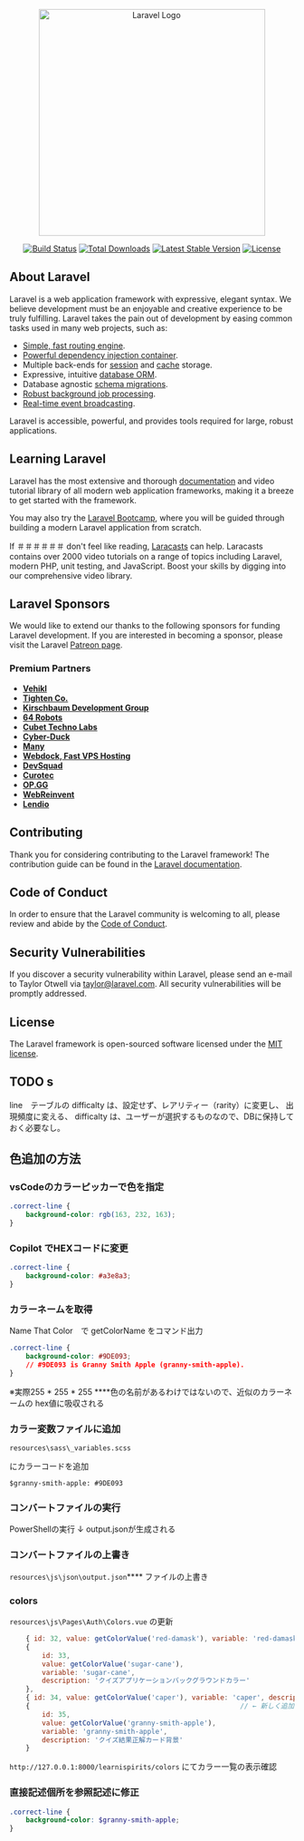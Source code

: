 <p align="center"><a href="https://laravel.com" target="_blank"><img src="https://raw.githubusercontent.com/laravel/art/master/logo-lockup/5%20SVG/2%20CMYK/1%20Full%20Color/laravel-logolockup-cmyk-red.svg" width="400" alt="Laravel Logo"></a></p>

<p align="center">
<a href="https://github.com/laravel/framework/actions"><img src="https://github.com/laravel/framework/workflows/tests/badge.svg" alt="Build Status"></a>
<a href="https://packagist.org/packages/laravel/framework"><img src="https://img.shields.io/packagist/dt/laravel/framework" alt="Total Downloads"></a>
<a href="https://packagist.org/packages/laravel/framework"><img src="https://img.shields.io/packagist/v/laravel/framework" alt="Latest Stable Version"></a>
<a href="https://packagist.org/packages/laravel/framework"><img src="https://img.shields.io/packagist/l/laravel/framework" alt="License"></a>
</p>

## About Laravel

Laravel is a web application framework with expressive, elegant syntax. We believe development must be an enjoyable and creative experience to be truly fulfilling. Laravel takes the pain out of development by easing common tasks used in many web projects, such as:

-   [Simple, fast routing engine](https://laravel.com/docs/routing).
-   [Powerful dependency injection container](https://laravel.com/docs/container).
-   Multiple back-ends for [session](https://laravel.com/docs/session) and [cache](https://laravel.com/docs/cache) storage.
-   Expressive, intuitive [database ORM](https://laravel.com/docs/eloquent).
-   Database agnostic [schema migrations](https://laravel.com/docs/migrations).
-   [Robust background job processing](https://laravel.com/docs/queues).
-   [Real-time event broadcasting](https://laravel.com/docs/broadcasting).

Laravel is accessible, powerful, and provides tools required for large, robust applications.

## Learning Laravel

Laravel has the most extensive and thorough [documentation](https://laravel.com/docs) and video tutorial library of all modern web application frameworks, making it a breeze to get started with the framework.

You may also try the [Laravel Bootcamp](https://bootcamp.laravel.com), where you will be guided through building a modern Laravel application from scratch.

If ＃＃＃＃＃＃ don't feel like reading, [Laracasts](https://laracasts.com) can help. Laracasts contains over 2000 video tutorials on a range of topics including Laravel, modern PHP, unit testing, and JavaScript. Boost your skills by digging into our comprehensive video library.

## Laravel Sponsors

We would like to extend our thanks to the following sponsors for funding Laravel development. If you are interested in becoming a sponsor, please visit the Laravel [Patreon page](https://patreon.com/taylorotwell).

### Premium Partners

-   **[Vehikl](https://vehikl.com/)**
-   **[Tighten Co.](https://tighten.co)**
-   **[Kirschbaum Development Group](https://kirschbaumdevelopment.com)**
-   **[64 Robots](https://64robots.com)**
-   **[Cubet Techno Labs](https://cubettech.com)**
-   **[Cyber-Duck](https://cyber-duck.co.uk)**
-   **[Many](https://www.many.co.uk)**
-   **[Webdock, Fast VPS Hosting](https://www.webdock.io/en)**
-   **[DevSquad](https://devsquad.com)**
-   **[Curotec](https://www.curotec.com/services/technologies/laravel/)**
-   **[OP.GG](https://op.gg)**
-   **[WebReinvent](https://webreinvent.com/?utm_source=laravel&utm_medium=github&utm_campaign=patreon-sponsors)**
-   **[Lendio](https://lendio.com)**

## Contributing

Thank you for considering contributing to the Laravel framework! The contribution guide can be found in the [Laravel documentation](https://laravel.com/docs/contributions).

## Code of Conduct

In order to ensure that the Laravel community is welcoming to all, please review and abide by the [Code of Conduct](https://laravel.com/docs/contributions#code-of-conduct).

## Security Vulnerabilities

If you discover a security vulnerability within Laravel, please send an e-mail to Taylor Otwell via [taylor@laravel.com](mailto:taylor@laravel.com). All security vulnerabilities will be promptly addressed.

## License

The Laravel framework is open-sourced software licensed under the [MIT license](https://opensource.org/licenses/MIT).

## TODO s

line　テーブルの difficalty は、設定せず、レアリティー（rarity）に変更し、
出現頻度に変える、
difficalty は、ユーザーが選択するものなので、DBに保持しておく必要なし。

## 色追加の方法

### vsCodeのカラーピッカーで色を指定

```css
.correct-line {
    background-color: rgb(163, 232, 163);
}
```

### Copilot でHEXコードに変更

```css
.correct-line {
    background-color: #a3e8a3;
}
```

### カラーネームを取得

Name That Color　で getColorName をコマンド出力

```css
.correct-line {
    background-color: #9DE093;
    // #9DE093 is Granny Smith Apple (granny-smith-apple).
}
```

※実際255 \* 255 \* 255 \*\*\*\*色の名前があるわけではないので、近似のカラーネームの hex値に吸収される

### カラー変数ファイルに追加

`resources\sass\_variables.scss`

にカラーコードを追加

`$granny-smith-apple: #9DE093 `

### コンバートファイルの実行

PowerShellの実行
↓
output.jsonが生成される

### コンバートファイルの上書き

`resources\js\json\output.json`\*\*\*\*
ファイルの上書き

### colors

`resources\js\Pages\Auth\Colors.vue`
の更新

```js
    { id: 32, value: getColorValue('red-damask'), variable: 'red-damask', description: 'スタンプ不正解' },
    {
        id: 33,
        value: getColorValue('sugar-cane'),
        variable: 'sugar-cane',
        description: 'クイズアプリケーションバックグラウンドカラー'
    },
    { id: 34, value: getColorValue('caper'), variable: 'caper', description: '英語ブロック背景' },
    {                                                    // ← 新しく追加したブロックの追加
        id: 35,
        value: getColorValue('granny-smith-apple'),
        variable: 'granny-smith-apple',
        description: 'クイズ結果正解カード背景'
    }

```

`http://127.0.0.1:8000/learnispirits/colors`
にてカラー一覧の表示確認

### 直接記述個所を参照記述に修正

```scss
.correct-line {
    background-color: $granny-smith-apple;
}
```
